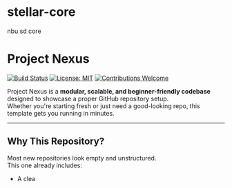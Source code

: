 # stellar-core
nbu sd core
# Project Nexus

[![Build Status](https://img.shields.io/badge/build-passing-brightgreen)](#)
[![License: MIT](https://img.shields.io/badge/license-MIT-blue)](#)
[![Contributions Welcome](https://img.shields.io/badge/contributions-welcome-orange)](#)

Project Nexus is a **modular, scalable, and beginner-friendly codebase** designed to showcase a proper GitHub repository setup.  
Whether you're starting fresh or just need a good-looking repo, this template gets you running in minutes.

---

## Why This Repository?
Most new repositories look empty and unstructured.  
This one already includes:  
- A clea
